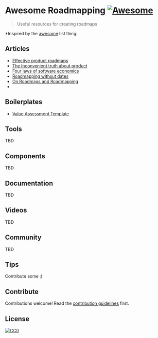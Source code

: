 # Awesome Roadmapping [![Awesome](https://cdn.rawgit.com/sindresorhus/awesome/d7305f38d29fed78fa85652e3a63e154dd8e8829/media/badge.svg)](https://github.com/sindresorhus/awesome)

> Useful resources for creating roadmaps

*Inspired by the [awesome](https://github.com/sindresorhus/awesome) list thing. 

## Articles

- [Effective product roadmaps](http://www.mindtheproduct.com/2013/06/ask-a-product-manager-effective-product-roadmaps/)
- [The Inconvenient truth about product](http://www.svpg.com/the-inconvenient-truth-about-product/)
- [Four laws of software economics](http://www.mironov.com/4laws4/)
- [Roadmapping without dates](https://www.prodpad.com/2013/01/roadmapping-without-dates/)
- [On Roadmaps and Roadmapping](https://u10c.files.wordpress.com/2014/08/ebook-roadmapping.pdf)
- []()

## Boilerplates

- [Value Assessment Template](http://under10templates.files.wordpress.com/2013/01/u10-value-assessment-13011.xlsx)


## Tools

TBD


## Components

TBD


## Documentation

TBD


## Videos

TBD


## Community

TBD


## Tips

Contribute some ;)


## Contribute

Contributions welcome! Read the [contribution guidelines](contributing.md) first.


## License

[![CC0](http://i.creativecommons.org/p/zero/1.0/88x31.png)](http://creativecommons.org/publicdomain/zero/1.0/)
